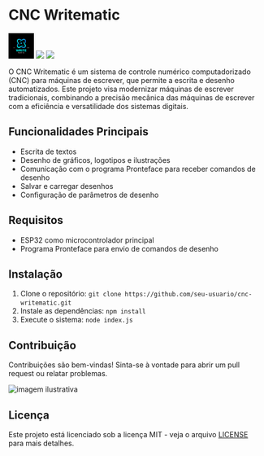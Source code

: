 # CNC Writematic 
<img width="50" src="Logo\write.png">  <img width="40"  src="https://cdn.jsdelivr.net/gh/devicons/devicon@latest/icons/cplusplus/cplusplus-original.svg" />   <img width="40" src="https://cdn.jsdelivr.net/gh/devicons/devicon@latest/icons/git/git-original.svg" />
          
          

O CNC Writematic é um sistema de controle numérico computadorizado (CNC) para máquinas de escrever, que permite a escrita e desenho automatizados. Este projeto visa modernizar máquinas de escrever tradicionais, combinando a precisão mecânica das máquinas de escrever com a eficiência e versatilidade dos sistemas digitais.

## Funcionalidades Principais

- Escrita de textos
- Desenho de gráficos, logotipos e ilustrações
- Comunicação com o programa Pronteface para receber comandos de desenho
- Salvar e carregar desenhos
- Configuração de parâmetros de desenho

## Requisitos

- ESP32 como microcontrolador principal
- Programa Pronteface para envio de comandos de desenho

## Instalação

1. Clone o repositório: `git clone https://github.com/seu-usuario/cnc-writematic.git`
2. Instale as dependências: `npm install`
3. Execute o sistema: `node index.js`

## Contribuição

Contribuições são bem-vindas! Sinta-se à vontade para abrir um pull request ou relatar problemas.

<img src="https://images.pexels.com/photos/7254462/pexels-photo-7254462.jpeg?auto=compress&cs=tinysrgb&w=1260&h=750&dpr=1" alt="imagem ilustrativa">

## Licença

Este projeto está licenciado sob a licença MIT - veja o arquivo [LICENSE](LICENSE) para mais detalhes.
